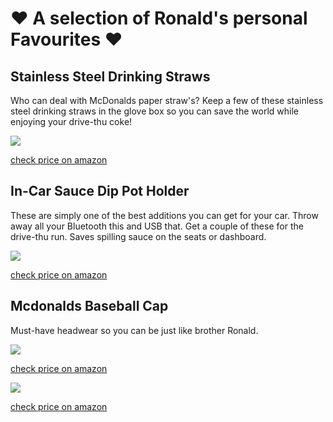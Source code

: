 # ❤️ A selection of Ronald's personal Favourites  ❤️

## Stainless Steel Drinking Straws

Who can deal with McDonalds paper straw's? Keep a few of these stainless steel drinking straws in the glove box so you can save the world while enjoying your drive-thu coke!

<a target="_blank"  href="https://www.amazon.co.uk/gp/product/B076DFKM2J/ref=as_li_tl?ie=UTF8&camp=1634&creative=6738&creativeASIN=B076DFKM2J&linkCode=as2&tag=globalarches-21&linkId=d6f2c7b572e056342adfc0bbd8068896"><img border="0" src="//ws-eu.amazon-adsystem.com/widgets/q?_encoding=UTF8&MarketPlace=GB&ASIN=B076DFKM2J&ServiceVersion=20070822&ID=AsinImage&WS=1&Format=_SL250_&tag=globalarches-21" onclick="gtag('event', 'click-amz-link', { 'event_category': 'link-img', 'event_label': 'amz-asin-B076DFKM2J' });"></a><img src="//ir-uk.amazon-adsystem.com/e/ir?t=globalarches-21&l=am2&o=2&a=B076DFKM2J" width="1" height="1" border="0" alt="" style="border:none !important; margin:0px !important;" />

<a href="https://www.amazon.co.uk/gp/product/B076DFKM2J/ref=as_li_tl?ie=UTF8&camp=1634&creative=6738&creativeASIN=B076DFKM2J&linkCode=as2&tag=globalarches-21&linkId=d6f2c7b572e056342adfc0bbd8068896" onclick="gtag('event', 'click-amz-link', { 'event_category': 'link-checkamz', 'event_label': 'amz-asin-B076DFKM2J' });" >check price on amazon</a>


## In-Car Sauce Dip Pot Holder
These are simply one of the best additions you can get for your car. Throw away all your Bluetooth this and USB that. Get a couple of these for the drive-thu run. Saves spilling sauce on the seats or dashboard. 

<a target="_blank"  href="https://www.amazon.co.uk/gp/product/B07BZYQ68J/ref=as_li_tl?ie=UTF8&camp=1634&creative=6738&creativeASIN=B07BZYQ68J&linkCode=as2&tag=globalarches-21&linkId=fb4bf48fc7efdf3a3e47c9475660e38d"><img border="0" src="//ws-eu.amazon-adsystem.com/widgets/q?_encoding=UTF8&MarketPlace=GB&ASIN=B07BZYQ68J&ServiceVersion=20070822&ID=AsinImage&WS=1&Format=_SL250_&tag=globalarches-21" onclick="gtag('event', 'click-amz-link', { 'event_category': 'link-img', 'event_label': 'amz-asin-B07BZYQ68J' });" ></a><img src="//ir-uk.amazon-adsystem.com/e/ir?t=globalarches-21&l=am2&o=2&a=B07BZYQ68J" width="1" height="1" border="0" alt="" style="border:none !important; margin:0px !important;" />

<a href="https://www.amazon.co.uk/gp/product/B07BZYQ68J/ref=as_li_tl?ie=UTF8&camp=1634&creative=6738&creativeASIN=B07BZYQ68J&linkCode=as2&tag=globalarches-21&linkId=fb4bf48fc7efdf3a3e47c9475660e38d" onclick="gtag('event', 'click-amz-link', { 'event_category': 'link-checkamz', 'event_label': 'amz-asin-B07BZYQ68J' });" >check price on amazon</a>


## Mcdonalds Baseball Cap

Must-have headwear so you can be just like brother Ronald.

<a target="_blank"  href="https://www.amazon.co.uk/gp/product/B01JS3J1YK/ref=as_li_tl?ie=UTF8&camp=1634&creative=6738&creativeASIN=B01JS3J1YK&linkCode=as2&tag=globalarches-21&linkId=babc3576eec731928f34abd689e1c70d"><img border="0" src="//ws-eu.amazon-adsystem.com/widgets/q?_encoding=UTF8&MarketPlace=GB&ASIN=B01JS3J1YK&ServiceVersion=20070822&ID=AsinImage&WS=1&Format=_SL250_&tag=globalarches-21" onclick="gtag('event', 'click-amz-link', { 'event_category': 'link-img', 'event_label': 'amz-asin-B01JS3J1YK' });" ></a><img src="//ir-uk.amazon-adsystem.com/e/ir?t=globalarches-21&l=am2&o=2&a=B01JS3J1YK" width="1" height="1" border="0" alt="" style="border:none !important; margin:0px !important;" />

<a href="https://www.amazon.co.uk/gp/product/B01JS3J1YK/ref=as_li_tl?ie=UTF8&camp=1634&creative=6738&creativeASIN=B01JS3J1YK&linkCode=as2&tag=globalarches-21&linkId=babc3576eec731928f34abd689e1c70d" onclick="gtag('event', 'click-amz-link', { 'event_category': 'link-img', 'event_label': 'amz-asin-B01JS3J1YK' });" >check price on amazon</a>

<a target="_blank"  href="https://www.amazon.co.uk/gp/product/B01MED1HW1/ref=as_li_tl?ie=UTF8&camp=1634&creative=6738&creativeASIN=B01MED1HW1&linkCode=as2&tag=globalarches-21&linkId=bae9be05197843006b652d9658638f0a"><img border="0" src="//ws-eu.amazon-adsystem.com/widgets/q?_encoding=UTF8&MarketPlace=GB&ASIN=B01MED1HW1&ServiceVersion=20070822&ID=AsinImage&WS=1&Format=_SL250_&tag=globalarches-21" onclick="gtag('event', 'click-amz-link', { 'event_category': 'link-img', 'event_label': 'amz-asin-B01MED1HW1' });"></a><img src="//ir-uk.amazon-adsystem.com/e/ir?t=globalarches-21&l=am2&o=2&a=B01MED1HW1" width="1" height="1" border="0" alt="" style="border:none !important; margin:0px !important;" />

<a href="https://www.amazon.co.uk/gp/product/B01MED1HW1/ref=as_li_tl?ie=UTF8&camp=1634&creative=6738&creativeASIN=B01MED1HW1&linkCode=as2&tag=globalarches-21&linkId=bae9be05197843006b652d9658638f0a" onclick="gtag('event', 'click-amz-link', { 'event_category': 'link-img', 'event_label': 'amz-asin-B01MED1HW1' });">check price on amazon</a>







<!-- Global site tag (gtag.js) - Google Analytics -->
<script async src="https://www.googletagmanager.com/gtag/js?id=G-XJLCQZ997P"></script>
<script>
  window.dataLayer = window.dataLayer || [];
  function gtag(){dataLayer.push(arguments);}
  gtag('js', new Date());

  gtag('config', 'G-XJLCQZ997P');
</script>
